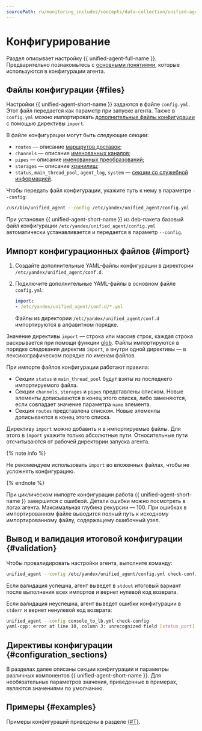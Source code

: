 ```yaml
---
sourcePath: ru/monitoring_includes/concepts/data-collection/unified-agent/configuration.md
---
```

# Конфигурирование

Раздел описывает настройку {{ unified-agent-full-name }}. Предварительно познакомьтесь с [основными понятиями](index.md), которые используются в конфигурации агента.

## Файлы конфигурации {#files}

Настройки {{ unified-agent-short-name }} задаются в файле `config.yml`. Этот файл передается как параметр при запуске агента. Также в `config.yml` можно импортировать [дополнительные файлы конфигурации](#import) с помощью директивы `import`.

В файле конфигурации могут быть следующие секции:

- `routes` — описание [маршрутов доставок](index.md#routes);
- `channels` — описание [именованных каналов](index.md#channels);
- `pipes` — описание [именованных преобразований](index.md#pipes);
- `storages` — описание [хранилищ](index.md#storages);
- `status`, `main_thread_pool`, `agent_log`, `system` — [секции со служебной информацией](services.md).

Чтобы передать файл конфигурации, укажите путь к нему в параметре `--config`:
```bash
/usr/bin/unified_agent --config /etc/yandex/unified_agent/config.yml
```
При установке {{ unified-agent-short-name }} из deb-пакета базовый файл конфигурации `/etc/yandex/unified_agent/config.yml` автоматически устанавливается и передается в параметр `--config`.

## Импорт конфигурационных файлов {#import}

1. Создайте дополнительные YAML-файлы конфигурации в директории `/etc/yandex/unified_agent/conf.d`.
1. Подключите дополнительные YAML-файлы в основном файле `config.yml`:

    ```yml
    import:
    - /etc/yandex/unified_agent/conf.d/*.yml
    ```

    Файлы из директории `/etc/yandex/unified_agent/conf.d` импортируются в алфавитном порядке.

Значение директивы `import` — строка или массив строк, каждая строка раскрывается при помощи функции [glob](http://man7.org/linux/man-pages/man7/glob.7.html). Файлы импортируются в порядке следования директив `import`, а внутри одной директивы — в лексикографическом порядке по именам файлов.

При импорте файлов конфигурации работают правила:

- Секции `status` и `main_thread_pool` будут взяты из последнего импортируемого файла.
- Секции `channels`, `storages` и `pipes` представлены списком. Новые элементы дописываются в конец этого списка, либо заменяются, если совпадает значение параметра `name` элемента.
- Секция `routes` представлена списком. Новые элементы дописываются в конец этого списка.

Директиву `import` можно добавить и в импортируемые файлы. Для этого в `import` укажите только абсолютные пути. Относительные пути отсчитываются от рабочей директории запуска агента.

{% note info %}

Не рекомендуем использовать `import` во вложенных файлах, чтобы не усложнять конфигурацию.

{% endnote %}

При циклическом импорте конфигурации работа {{ unified-agent-short-name }} завершится с ошибкой. Детали ошибки можно посмотреть в логах агента. Максимальная глубина рекурсии — 100. При ошибках в импортированном файле выводится полный путь к исходному импортированному файлу, содержащему ошибочный узел.

## Вывод и валидация итоговой конфигурации {#validation}

Чтобы провалидировать настройки агента, выполните команду:
```bash
unified_agent --config /etc/yandex/unified_agent/config.yml check-config
```

Если валидация успешна, агент выведет в `stdout` итоговый вариант после выполнения всех импортов и вернет нулевой код возврата.

Если валидация неуспешна, агент выведет ошибки конфигурации в `stderr` и вернет ненулевой код возврата:
```bash
unified_agent --config console_to_lb.yml check-config
yaml-cpp: error at line 10, column 3: unrecognized field [status_port]
```

## Директивы конфигурации {#configuration_sections}

В разделах далее описаны секции конфигурации и параметры различных компонентов {{ unified-agent-short-name }}. Для необязательных параметров значения, приведенные в примерах, являются значениями по умолчанию.

## Примеры {#examples}

Примеры конфигураций приведены в разделе [{#T}](../../../operations/index.md#working-with-metrics).

